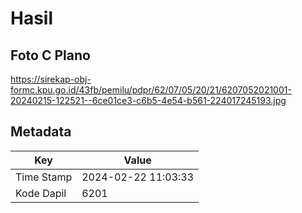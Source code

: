 # Hasil

## Foto C Plano

https://sirekap-obj-formc.kpu.go.id/43fb/pemilu/pdpr/62/07/05/20/21/6207052021001-20240215-122521--6ce01ce3-c6b5-4e54-b561-224017245193.jpg


## Metadata

| Key        | Value               |
| ---------- | ------------------- |
| Time Stamp | 2024-02-22 11:03:33 |
| Kode Dapil | 6201                |



